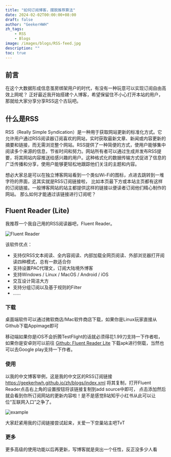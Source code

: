 ```yaml
---
title: "如何订阅博客，摆脱推荐算法"
date: 2024-02-02T00:00:00+08:00
draft: false
author: "GeekerHWH"
zh_tags: 
    - RSS
    - Blogs
image: /images/blogs/RSS-feed.jpg
description: ""
toc: true
---
```


## 前言
在这个大数据形成信息茧房绑架用户的时代，有没有一种玩意可以实现订阅自由高效上网呢？
正好最近我开始搭建个人博客，希望保留住不小心打开本站的用户，那就给大家分享分享RSS这个古玩吧。

## 什么是RSS
RSS（Really Simple Syndication）是一种用于获取网站更新的标准化方式。它允许用户通过RSS阅读器订阅喜欢的网站，实时获取最新文章、新闻或内容更新的摘要和链接，而无需浏览整个网站。RSS提供了一种简便的方式，使用户能够集中阅读多个来源的信息，节省时间和努力。网站所有者可以通过生成并发布RSS提要，将其网站内容推送给感兴趣的用户。这种格式化的数据传输方式促进了信息的广泛传播和分享，使用户能够更轻松地跟踪他们关注的主题和内容。

想必大家总是可以在独立博客网站看到一个类似Wi-Fi的图标，点进去跳转到一堆字符的界面，这其实就是RSS订阅链接啦，
比如本页最下方或本站主页都有这样的订阅链接。一般博客网站的站主都提供这样的链接以便读者订阅他们精心制作的网站。
那么如何才能通过该链接进行订阅呢？

## Fluent Reader (Lite)
我推荐一个我自己用的RSS阅读器吧，Fluent Reader。

![Fluent Reader](/imagesInBlogs/RSS/fluentreader.png)

该软件优点：
- 支持仅RSS文本阅读、全内容阅读、内部加载全网页阅读、外部浏览器打开阅读四种模式，总有一款适合你
- 支持设置PAC代理文，订阅大陆境外博客
- 支持Windows / Linux / MacOS / Android / iOS
- 交互设计简洁大方
- 支持分组订阅以及基于规则的Filter
- ......

### 下载
桌面端软件可以通过微软商店/Mac软件商店下载，如果你是Linux玩家直接从Github下载Appimage即可

移动端如果你是iOS不会折腾TestFlight的话就必须得花1.99刀支持一下作者啦，如果你是安卓则可以前往
[Github: Fluent Reader Lite](https://github.com/yang991178/fluent-reader-lite/releases)
下载apk进行侧载，当然也可以去Google play支持一下作者。

### 使用
以我的中文博客举例，这是我的中文区的RSS订阅链接
https://geekerhwh.github.io/zh/blogs/index.xml
将其复制，打开Fluent Reader点击右上角的设置按钮将该链接复制到add source中即可，
点击添加然后就会看到你所订阅网站的更新内容啦！是不是感觉B站知乎小红书从此可以让位“互联网入口”之争了。

![example](/imagesInBlogs/RSS/example.png)

大家赶紧用我的订阅链接尝试起来，关爱一下空巢站主吧TvT

### 更多
更多高级的使用功能以后再更新，写博客就是突出一个任性，反正没多少人看